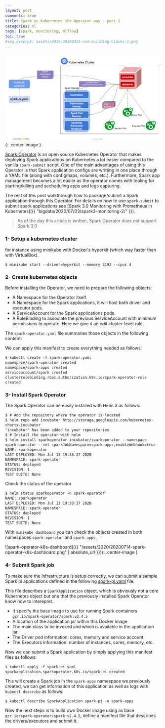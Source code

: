 ```yaml
---
layout: post
comments: true
title: Spark on Kubernetes the Operator way - part 1
categories: ml
tags: [spark, monitoring, mlflow]
toc: true
#img_excerpt: assets/2019/20190321-cnn-building-blocks-1.png
---
```



![spark-operator-architecture](https://raw.githubusercontent.com/GoogleCloudPlatform/spark-on-k8s-operator/master/docs/architecture-diagram.png){: .center-image }

[Spark Operator](https://github.com/GoogleCloudPlatform/spark-on-k8s-operator) is an open source Kubernetes Operator that makes deploying Spark applications on Kubernetes a lot easier compared to the vanilla `spark-submit` script.
One of the main advantages of using this Operator is that Spark application configs are writting in one place through a YAML file (along with configmaps, volumes, etc.). Furthermore, Spark app management becomes a lot easier as the operator comes with tooling for starting/killing and secheduling apps and logs capturing.

The rest of this post walkthrough how to package/submit a Spark application through this Operator. For details on how to use `spark-submit` to submit spark applications see [Spark 3.0 Monitoring with Prometheus in Kubernetes]({{ "bigdata/2020/07/03/spark3-monitoring-2/" }}).

> As of the day this article is written, Spark Operator does not support Spark 3.0

### 1- Setup a kubernetes cluster
for instance using minikube with Docker's hyperkit (which way faster than with VirtualBox).
```shell
$ minikube start --driver=hyperkit --memory 8192 --cpus 4
```

### 2- Create kubernetes objects
Before installing the Operator, we need to prepare the following objects:
- A Namespace for the Operator itself.
- A Namespace for the Spark applications, it will host both driver and executor pods.
- A ServiceAccount for the Spark applications pods.
- A RoleBinding to associate the previous ServiceAccount with minimum permissions to operate. Here we give it an edit cluster-level role.

The `spark-operator.yaml` file summaries those objects in the following content:

<script src="https://gist.github.com/dzlab/b546a450a9e8cfa5c8c3ff0a7c9ff091.js?file=spark-operator.yaml"></script>

We can apply this manifest to create everything needed as follows:
```shell
$ kubectl create -f spark-operator.yaml
namespace/spark-operator created
namespace/spark-apps created
serviceaccount/spark created
clusterrolebinding.rbac.authorization.k8s.io/spark-operator-role created
```
### 3- Install Spark Operator
The Spark Operator can be easily installed with Helm 3 as follows:
```shell
$ # Add the repository where the operator is located
$ helm repo add incubator http://storage.googleapis.com/kubernetes-charts-incubator
"incubator" has been added to your repositories
$ # Install the operator with helm
$ helm install sparkoperator incubator/sparkoperator --namespace spark-operator --set sparkJobNamespace=spark-apps,enableWebhook=true
NAME: sparkoperator
LAST DEPLOYED: Mon Jul 13 19:38:37 2020
NAMESPACE: spark-operator
STATUS: deployed
REVISION: 1
TEST SUITE: None
```
Check the status of the operator
```
$ helm status sparkoperator -n spark-operator
NAME: sparkoperator
LAST DEPLOYED: Mon Jul 13 19:38:37 2020
NAMESPACE: spark-operator
STATUS: deployed
REVISION: 1
TEST SUITE: None
```
With `minikube dashboard` you can check the objects created in both namespaces `spark-operator` and `spark-apps`.


![spark-operator-k8s-dashboard]({{ "/assets/2020/20200714-spark-operator-k8s-dashboard.png" | absolute_url }}){: .center-image }


### 4- Submit Spark job
To make sure the infrastructure is setup correctly, we can submit a sample Spark pi applications defined in the following [spark-pi.yaml](https://raw.githubusercontent.com/GoogleCloudPlatform/spark-on-k8s-operator/master/examples/spark-pi.yaml) file.
<script src="https://gist.github.com/dzlab/b546a450a9e8cfa5c8c3ff0a7c9ff091.js?file=spark-pi.yaml"></script>
This file describes a `SparkApplication` object, which is obviously not a core Kubernetes object but one that the previously installed Spark Operator know how to interepret.
- It specify the base image to use for running Spark containers `gcr.io/spark-operator/spark:v2.4.5`
- A location of the application jar within this Docker image
- The main class to be invoked and which is available in the application jar.
- The Driver pod information: cores, memory and service account
- The Executors information: number of instances, cores, memory, etc.

Now we can submit a Spark application by simply applying this manifest files as follows:
```
$ kubectl apply -f spark-pi.yaml
sparkapplication.sparkoperator.k8s.io/spark-pi created
```
This will create a Spark job in the `spark-apps` namespace we previously created, we can get information of this application as well as logs with `kubectl describe` as follows:
```shell
$ kubectl describe SparkApplication spark-pi -n spark-apps
```
<script src="https://gist.github.com/dzlab/b546a450a9e8cfa5c8c3ff0a7c9ff091.js?file=spark-pi.sh"></script>

Now the next steps is to build own Docker image using as base `gcr.io/spark-operator/spark:v2.4.5`, define a manifest file that describes the drivers/executors and submit it.